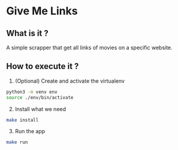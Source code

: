 # Give Me Links

## What is it ?

A simple scrapper that get all links of movies on a specific website.

## How to execute it ?

1. (Optional) Create and activate the virtualenv
```bash
python3 -m venv env
source ./env/bin/activate
```
2. Install what we need
```bash
make install
  ```

3. Run the app
```bash
make run
```

